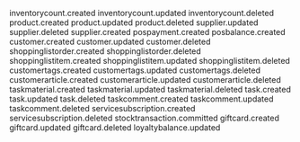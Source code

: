 inventorycount.created
inventorycount.updated
inventorycount.deleted
product.created
product.updated
product.deleted
supplier.updated
supplier.deleted
supplier.created
pospayment.created
posbalance.created
customer.created
customer.updated
customer.deleted
shoppinglistorder.created
shoppinglistorder.deleted
shoppinglistitem.created
shoppinglistitem.updated
shoppinglistitem.deleted
customertags.created
customertags.updated
customertags.deleted
customerarticle.created
customerarticle.updated
customerarticle.deleted
taskmaterial.created
taskmaterial.updated
taskmaterial.deleted
task.created
task.updated
task.deleted
taskcomment.created
taskcomment.updated
taskcomment.deleted
servicesubscription.created
servicesubscription.deleted
stocktransaction.committed
giftcard.created
giftcard.updated
giftcard.deleted
loyaltybalance.updated